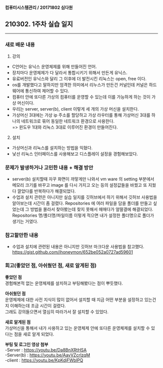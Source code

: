 #### 컴퓨터시스템관리 / 20171802 심다원 

## 210302. 1주차 실습 일지

---

### **새로 배운 내용**

1. 강의  
  + C언어는 유닉스 운영체제를 위해 만들어진 언어.   
  + 장치마다 운영체제가 다 달라서 통합시키기 위해서 만든게 유닉스.   
  + 유료버전인 유닉스와 달리 그 이후에 더 발전시킨 리눅스는 open, free 이다.   
  + os를 개발했다고 말하지만 엄격한 의미에서 리누스가 만든건 커널인데 커널은 하드웨어에 통신하여 제어할 수 있다.   
  + 컴퓨터 안에 또다른 가상의 컴퓨터를 운영할 수 있는데 이를 가능하게 하는 것이 가상 머신이다.   
  + 우리는 server, server(b), client 이렇게 세 개의 가상 머신을 설치한다.   
  + 가상머신 3대에는 가상 ip 주소를 할당하고 가상 라우터를 통해 가상머신 3대를 하나의 네트워크로 묶어 동일한 네트워크 환경으로 사용한다.   
    => 윈도우 1대와 리눅스 3대로 이루어진 환경이 만들어진다.   
    

2. 설치  
  + 가상머신과 리눅스를 설치하는 방법을 익혔다.   
  + 낯선 리눅스 인터페이스를 사용해보고 디스플레이 설정을 경험해보았다.


### **문제가 발생하거나 고민한 내용 + 해결 방안**  


  + server(b) 설치할때 자꾸 화면이 까맣게만 나와서 vm ware 의 setting 부분에서 메모리 크기를 바꾸고 
  image 를 다시 가지고 오는 등의 설정값들을 바꿨고 또 지웠다 깔았다를 반복하다가 해결되었다.   
  + 수업과 설치 관련은 아니지만 실습 일지를 깃허브에서 하기 위해서 깃허브 사용법을 알아보는데 시간이 좀 걸렸다. 
  Repositories 에 여러 파일을 담을 폴더를 만들고 싶었는데 그 방법을 몰라서 찾아봤는데 찾지 못해서 헤매다가 얼떨결에 해결되었다. 
  Repositories 명/폴더명/파일이름 이렇게 적으면 내가 설정한 폴더명으로 폴더가 생기는 거였다.


### **참고할만한 내용**   
  + 수업과 설치에 관련된 내용은 아니지만 깃허브 마크다운 사용법을 참고했다.   
  https://gist.github.com/ihoneymon/652be052a0727ad59601

### **회고(좋았던 점, 아쉬웠던 점, 새로 알게된 점)**

**좋았던 점**   
경험해본적 없는 운영체제를 설치하고 부팅해봤다는 점이 뿌듯했다.

**아쉬웠던 점**    
운영체제에 대한 사전 지식이 많이 없어서 설치할 때 지금 어떤 부분을 설정하고 있는건지 이해하는데 조금 시간이 걸렸다.     
그래도 강의들으면서 열심히 따라가서 잘 설치할 수 있었다.

**새로 알게된 점**   
가상머신을 통해서 내가 사용하고 있는 운영체제 안에 또다른 운영체제를 설치할 수 있다는 점을 새로 알게 되었다.   

**부팅 및 로그인 영상 첨부**   
	-Server : https://youtu.be/Da8BnXRtHSA   
	-Server(b) : https://youtu.be/AavVZcrlzqM   
	-client : https://youtu.be/KpKdjFWblPQ   
